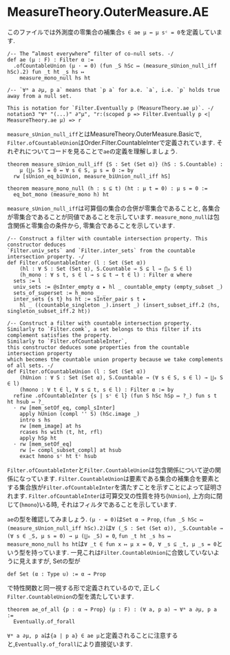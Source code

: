 MeasureTheory.OuterMeasure.AE
============================================
このファイルでは外測度の零集合の補集合`s ∈ ae μ ↔ μ sᶜ = 0`を定義しています. 

``` lean4
/-- The “almost everywhere” filter of co-null sets. -/
def ae (μ : F) : Filter α :=
  .ofCountableUnion (μ · = 0) (fun _S hSc ↦ (measure_sUnion_null_iff hSc).2) fun _t ht _s hs ↦
    measure_mono_null hs ht

/-- `∀ᵐ a ∂μ, p a` means that `p a` for a.e. `a`, i.e. `p` holds true away from a null set.

This is notation for `Filter.Eventually p (MeasureTheory.ae μ)`. -/
notation3 "∀ᵐ "(...)" ∂"μ", "r:(scoped p => Filter.Eventually p <| MeasureTheory.ae μ) => r
```

`measure_sUnion_null_iff`とはMeasureTheory.OuterMeasure.Basicで, `Filter.ofCountableUnion`はOrder.Filter.CountableInterで定義されています. それぞれについてコードを見ることで`ae`の定義を理解しましょう.

``` lean4
theorem measure_sUnion_null_iff {S : Set (Set α)} (hS : S.Countable) :
    μ (⋃₀ S) = 0 ↔ ∀ s ∈ S, μ s = 0 := by
  rw [sUnion_eq_biUnion, measure_biUnion_null_iff hS]

theorem measure_mono_null (h : s ⊆ t) (ht : μ t = 0) : μ s = 0 :=
  eq_bot_mono (measure_mono h) ht
```
`measure_sUnion_null_iff`は可算個の集合の合併が零集合であることと, 各集合が零集合であることが同値であることを示しています. `measure_mono_null`は包含関係と零集合の条件から, 零集合であることを示しています.

``` lean4
/-- Construct a filter with countable intersection property. This constructor deduces
`Filter.univ_sets` and `Filter.inter_sets` from the countable intersection property. -/
def Filter.ofCountableInter (l : Set (Set α))
    (hl : ∀ S : Set (Set α), S.Countable → S ⊆ l → ⋂₀ S ∈ l)
    (h_mono : ∀ s t, s ∈ l → s ⊆ t → t ∈ l) : Filter α where
  sets := l
  univ_sets := @sInter_empty α ▸ hl _ countable_empty (empty_subset _)
  sets_of_superset := h_mono _ _
  inter_sets {s t} hs ht := sInter_pair s t ▸
    hl _ ((countable_singleton _).insert _) (insert_subset_iff.2 ⟨hs, singleton_subset_iff.2 ht⟩)

/-- Construct a filter with countable intersection property.
Similarly to `Filter.comk`, a set belongs to this filter if its complement satisfies the property.
Similarly to `Filter.ofCountableInter`,
this constructor deduces some properties from the countable intersection property
which becomes the countable union property because we take complements of all sets. -/
def Filter.ofCountableUnion (l : Set (Set α))
    (hUnion : ∀ S : Set (Set α), S.Countable → (∀ s ∈ S, s ∈ l) → ⋃₀ S ∈ l)
    (hmono : ∀ t ∈ l, ∀ s ⊆ t, s ∈ l) : Filter α := by
  refine .ofCountableInter {s | sᶜ ∈ l} (fun S hSc hSp ↦ ?_) fun s t ht hsub ↦ ?_
  · rw [mem_setOf_eq, compl_sInter]
    apply hUnion (compl '' S) (hSc.image _)
    intro s hs
    rw [mem_image] at hs
    rcases hs with ⟨t, ht, rfl⟩
    apply hSp ht
  · rw [mem_setOf_eq]
    rw [← compl_subset_compl] at hsub
    exact hmono sᶜ ht tᶜ hsub
```

`Filter.ofCountableInter`と`Filter.CountableUnion`は包含関係について逆の関係になっています. `Filter.CountableUnion`は要素である集合の補集合を要素とする集合族が`Filter.ofCountableInter`を満たすことを示すことによって証明されます.
`Filter.ofCountableInter`は可算交叉の性質を持ち(`hUnion`), 上方向に閉じて(`hmono`)いる時, それはフィルタであることを示しています.

`ae`の型を確認してみましょう. `(μ · = 0)`は`Set α → Prop`, `(fun _S hSc ↦ (measure_sUnion_null_iff hSc).2)`は`∀ (_S : Set (Set α)), _S.Countable → (∀ s ∈ _S, μ s = 0) → μ (⋃₀ _S) = 0`, `fun _t ht _s hs ↦ measure_mono_null hs ht`は`∀ _t ∈ fun x ↦ μ x = 0, ∀ _s ⊆ _t, μ _s = 0`という型を持っています. 一見これは`Filter.CountableUnion`に合致していないように見えますが, Setの型が
``` lean4
def Set (α : Type u) := α → Prop
```
で特性関数と同一視する形で定義されているので, 正しく`Filter.CountableUnion`の型を満たしています.

``` lean4
theorem ae_of_all {p : α → Prop} (μ : F) : (∀ a, p a) → ∀ᵐ a ∂μ, p a :=
  Eventually.of_forall
```
`∀ᵐ a ∂μ, p a`は`{a | p a} ∈ ae μ`と定義されることに注意すると,`Eventually.of_forall`により直接従います.